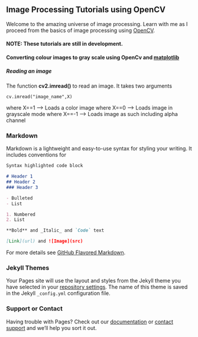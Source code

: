 ## Image Processing Tutorials using OpenCV 

Welcome to the amazing universe of image processing.
Learn with me as I proceed from the basics of image processing using [OpenCV](https://opencv.org/).


#### NOTE: These tutorials are still in development.

#### Converting colour images to gray scale using OpenCv and [matplotlib](https://matplotlib.org/) 
##### Reading an image 
The function **cv2.imread()** to read an image. It takes two arguments 

```cv.imread("image_name",X)```

where X==1  -->  Loads a color image
where X==0  -->  Loads image in grayscale mode
where X==-1 -->  Loads image as such including alpha channel 


### Markdown

Markdown is a lightweight and easy-to-use syntax for styling your writing. It includes conventions for

```markdown
Syntax highlighted code block

# Header 1
## Header 2
### Header 3

- Bulleted
- List

1. Numbered
2. List

**Bold** and _Italic_ and `Code` text

[Link](url) and ![Image](src)
```

For more details see [GitHub Flavored Markdown](https://guides.github.com/features/mastering-markdown/).

### Jekyll Themes

Your Pages site will use the layout and styles from the Jekyll theme you have selected in your [repository settings](https://github.com/gersondi/gerson-dias.github.io/settings). The name of this theme is saved in the Jekyll `_config.yml` configuration file.

### Support or Contact

Having trouble with Pages? Check out our [documentation](https://help.github.com/categories/github-pages-basics/) or [contact support](https://github.com/contact) and we’ll help you sort it out.
